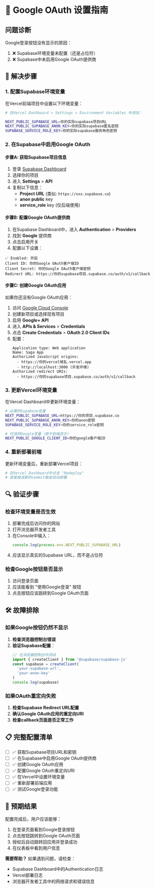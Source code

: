 # 🔐 Google OAuth 设置指南

## 问题诊断
Google登录按钮没有显示的原因：
1. ❌ Supabase环境变量未配置（还是占位符）
2. ❌ Supabase中未启用Google OAuth提供商

## 🚀 解决步骤

### **1. 配置Supabase环境变量**

在Vercel前端项目中设置以下环境变量：

```bash
# 在Vercel Dashboard > Settings > Environment Variables 中添加：

NEXT_PUBLIC_SUPABASE_URL=你的实际supabase项目URL
NEXT_PUBLIC_SUPABASE_ANON_KEY=你的实际supabase匿名密钥
SUPABASE_SERVICE_ROLE_KEY=你的实际supabase服务角色密钥
```

### **2. 在Supabase中启用Google OAuth**

#### **步骤A: 获取Supabase项目信息**
1. 登录 [Supabase Dashboard](https://supabase.com/dashboard)
2. 选择你的项目
3. 进入 **Settings** > **API**
4. 复制以下信息：
   - **Project URL** (类似: `https://xxx.supabase.co`)
   - **anon public** key
   - **service_role** key (仅后端使用)

#### **步骤B: 配置Google OAuth提供商**
1. 在Supabase Dashboard中，进入 **Authentication** > **Providers**
2. 找到 **Google** 提供商
3. 点击启用开关
4. 配置以下设置：

```
✅ Enabled: 开启
Client ID: 你的Google OAuth客户端ID
Client Secret: 你的Google OAuth客户端密钥
Redirect URL: https://你的supabase项目.supabase.co/auth/v1/callback
```

#### **步骤C: 创建Google OAuth应用**
如果你还没有Google OAuth应用：

1. 访问 [Google Cloud Console](https://console.cloud.google.com/)
2. 创建新项目或选择现有项目
3. 启用 **Google+ API**
4. 进入 **APIs & Services** > **Credentials**
5. 点击 **Create Credentials** > **OAuth 2.0 Client IDs**
6. 配置：
   ```
   Application type: Web application
   Name: Saga App
   Authorized JavaScript origins: 
     - https://你的vercel域名.vercel.app
     - http://localhost:3000 (开发环境)
   Authorized redirect URIs:
     - https://你的supabase项目.supabase.co/auth/v1/callback
   ```

### **3. 更新Vercel环境变量**

在Vercel Dashboard中更新环境变量：

```bash
# 必需的Supabase变量
NEXT_PUBLIC_SUPABASE_URL=https://你的项目.supabase.co
NEXT_PUBLIC_SUPABASE_ANON_KEY=你的anon密钥
SUPABASE_SERVICE_ROLE_KEY=你的service_role密钥

# 可选的Google变量（用于前端显示）
NEXT_PUBLIC_GOOGLE_CLIENT_ID=你的google客户端ID
```

### **4. 重新部署前端**

更新环境变量后，重新部署Vercel项目：

```bash
# 在Vercel Dashboard中点击 "Redeploy" 
# 或者推送新的commit触发自动部署
```

## 🔍 **验证步骤**

### **检查环境变量是否生效**
1. 部署完成后访问你的网站
2. 打开浏览器开发者工具
3. 在Console中输入：
   ```javascript
   console.log(process.env.NEXT_PUBLIC_SUPABASE_URL)
   ```
4. 应该显示真实的Supabase URL，而不是占位符

### **检查Google按钮是否显示**
1. 访问登录页面
2. 应该能看到 "使用Google登录" 按钮
3. 点击按钮应该跳转到Google OAuth页面

## 🛠️ **故障排除**

### **如果Google按钮仍然不显示**
1. **检查浏览器控制台错误**
2. **验证Supabase配置**：
   ```javascript
   // 在浏览器控制台中测试
   import { createClient } from '@supabase/supabase-js'
   const supabase = createClient(
     'your-supabase-url', 
     'your-anon-key'
   )
   console.log(supabase)
   ```

### **如果OAuth重定向失败**
1. **检查Supabase Redirect URL配置**
2. **确认Google OAuth应用的重定向URI**
3. **检查callback页面是否正常工作**

## 📋 **完整配置清单**

- [ ] ✅ 获取Supabase项目URL和密钥
- [ ] ✅ 在Supabase中启用Google OAuth提供商
- [ ] ✅ 创建Google OAuth应用
- [ ] ✅ 配置Google OAuth重定向URI
- [ ] ✅ 在Vercel中设置环境变量
- [ ] ✅ 重新部署前端应用
- [ ] ✅ 测试Google登录功能

## 🎯 **预期结果**

配置完成后，用户应该能够：
1. 在登录页面看到Google登录按钮
2. 点击按钮跳转到Google OAuth页面
3. 授权后自动跳转回应用并登录成功
4. 在仪表板中看到用户信息

**需要帮助？** 如果遇到问题，请检查：
- Supabase Dashboard中的Authentication日志
- Vercel部署日志
- 浏览器开发者工具中的网络请求和错误信息